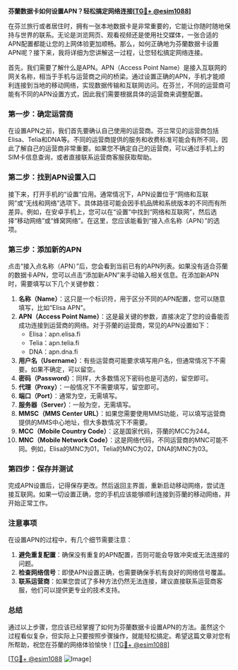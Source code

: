 **芬蘭数据卡如何设置APN？轻松搞定网络连接[[TG💪+ @esim1088](https://t.me/s/esim1088)]**

在芬兰旅行或者居住时，拥有一张本地数据卡是非常重要的，它能让你随时随地保持与世界的联系。无论是浏览网页、观看视频还是使用社交媒体，一张合适的APN配置都能让您的上网体验更加顺畅。那么，如何正确地为芬蘭数据卡设置APN呢？接下来，我将详细为您讲解这一过程，让您轻松搞定网络连接。

首先，我们需要了解什么是APN。APN（Access Point Name）是接入互联网的网关名称，相当于手机与运营商之间的桥梁。通过设置正确的APN，手机才能顺利连接到当地的移动网络，实现数据传输和互联网访问。在芬兰，不同的运营商可能有不同的APN设置方式，因此我们需要根据具体的运营商来调整配置。

### **第一步：确定运营商**
在设置APN之前，我们首先要确认自己使用的运营商。芬兰常见的运营商包括Elisa、Telia和DNA等。不同的运营商提供的服务和收费标准可能会有所不同，因此了解自己的运营商非常重要。如果您不确定自己的运营商，可以通过手机上的SIM卡信息查询，或者直接联系运营商客服获取帮助。

### **第二步：找到APN设置入口**
接下来，打开手机的“设置”应用。通常情况下，APN设置位于“网络和互联网”或“无线和网络”选项下。具体路径可能会因手机品牌和系统版本的不同而有所差异。例如，在安卓手机上，您可以在“设置”中找到“网络和互联网”，然后选择“移动网络”或“蜂窝网络”。在这里，您应该能看到“接入点名称（APN）”的选项。

### **第三步：添加新的APN**
点击“接入点名称（APN）”后，您会看到当前已有的APN列表。如果没有适合芬蘭的数据卡APN，您可以点击“添加新APN”来手动输入相关信息。在添加新APN时，需要填写以下几个关键参数：

1. **名称（Name）**：这只是一个标识符，用于区分不同的APN配置，您可以随意填写，比如“Elisa APN”。
2. **APN（Access Point Name）**：这是最关键的参数，直接决定了您的设备能否成功连接到运营商的网络。对于芬蘭的运营商，常见的APN设置如下：
   - Elisa：apn.elisa.fi
   - Telia：apn.telia.fi
   - DNA：apn.dna.fi
3. **用户名（Username）**：有些运营商可能要求填写用户名，但通常情况下不需要。如果不确定，可以留空。
4. **密码（Password）**：同样，大多数情况下密码也是可选的，留空即可。
5. **代理（Proxy）**：一般情况下不需要填写，留空即可。
6. **端口（Port）**：通常为空，无需填写。
7. **服务器（Server）**：一般为空，无需填写。
8. **MMSC（MMS Center URL）**：如果您需要使用MMS功能，可以填写运营商提供的MMS中心地址，但大多数情况下不需要。
9. **MCC（Mobile Country Code）**：这是国家代码，芬蘭的MCC为244。
10. **MNC（Mobile Network Code）**：这是网络代码，不同运营商的MNC可能不同。例如，Elisa的MNC为01，Telia的MNC为02，DNA的MNC为03。

### **第四步：保存并测试**
完成APN设置后，记得保存更改。然后返回主界面，重新启动移动网络，尝试连接互联网。如果一切设置正确，您的手机应该能够顺利连接到芬蘭的移动网络，并开始正常工作。

### **注意事项**
在设置APN的过程中，有几个细节需要注意：

1. **避免重复配置**：确保没有重复的APN配置，否则可能会导致冲突或无法连接的问题。
2. **检查网络信号**：即使APN设置正确，也需要确保手机有良好的网络信号覆盖。
3. **联系运营商**：如果您尝试了多种方法仍然无法连接，建议直接联系运营商客服，他们可以提供更专业的技术支持。

### **总结**
通过以上步骤，您应该已经掌握了如何为芬蘭数据卡设置APN的方法。虽然这个过程看似复杂，但实际上只要按照步骤操作，就能轻松搞定。希望这篇文章对您有所帮助，祝您在芬蘭的网络体验愉快！[[TG💪+ @esim1088](https://t.me/s/esim1088)]

[[TG💪+ @esim1088](https://t.me/s/esim1088) ![Image](https://i.postimg.cc/4NQfJmqS/Snipaste-2025-05-13-00-14-12.png)]